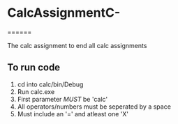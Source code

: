 # CalcAssignmentC-
======

The calc assignment to end all calc assignments

## To run code

1. cd into calc/bin/Debug
2. Run calc.exe
3. First parameter *MUST* be 'calc'
4. All operators/numbers must be seperated by a space
5. Must include an '=' and atleast one 'X'